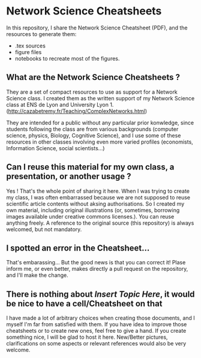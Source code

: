 # Network Science Cheatsheets
In this repository, I share the Network Science Cheatsheet (PDF), and the resources to generate them: 
* .tex sources 
* figure files
*  notebooks to recreate most of the figures.

## What are the Network Science Cheatsheets ?
They are a set of compact resources to use as support for a Network Science class. I created them as the written support of my Network Science class at ENS de Lyon and University Lyon 1. (http://cazabetremy.fr/Teaching/ComplexNetworks.html)

They are intended for a public without any particular prior konwledge, since students following the class are from various backgrounds (computer science, physics, Biology, Cognitive Science), and I use some of these resources in other classes involving even more varied profiles (economists, Information Science, social scientists...)

## Can I reuse this material for my own class, a presentation, or another usage ?
Yes ! That's the whole point of sharing it here. When I was trying to create my class, I was often embarrassed because we are not supposed to reuse scientific article contents without aksing authorisations. So I created my own material, including original illustrations (or, sometimes, borrowing images available under creative commons licenses.). You can reuse anything freely. A reference to the original source (this repository) is always welcomed, but not mandatory.

## I spotted an error in the Cheatsheet...
That's embarassing... But the good news is that you can correct it! Plase inform me, or even better, makes directly a pull request on the repository, and I'll make the change. 

## There is nothing about *Insert Topic Here*, it would be nice to have a cell/Cheatsheet on that
I have made a lot of arbitrary choices when creating those documents, and I myself I'm far from satisfied with them. If you have idea to improve those cheatsheets or to create new ones, feel free to give a hand. If you create something nice, I will be glad to host it here. New/Better pictures, clarifications on some aspects or relevant references would also be very welcome.
